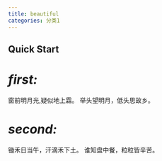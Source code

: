 ```yaml
---
title: beautiful
categories: 分类1
---
```

Quick Start
---
*first:*
===
  窗前明月光,疑似地上霜。
  举头望明月，低头思故乡。
<!-- more -->
*second:*
===
  锄禾日当午，汗滴禾下土。
  谁知盘中餐，粒粒皆辛苦。